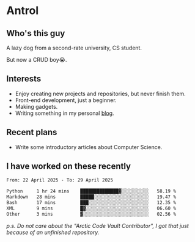 # Antrol

## Who's this guy

A lazy dog from a second-rate university, CS student.

But now a CRUD boy😭.

## Interests

* Enjoy creating new projects and repositories, but never finish them.
* Front-end development, just a beginner.
* Making gadgets.
* Writing something in my personal [blog](https://blog.antrol.xyz/).

## Recent plans

* Write some introductory articles about Computer Science.

<!--
* Try to develop a website for [Anime4KCPP](https://github.com/TianZerL/Anime4KCPP).
* Develop a Markdown renderer which user can customize its css, of course it is GUI-based.~~(If I could finish  it before getting bored)~~
* Work with my [teammates](https://github.com/SWJTU-Lazy-Dogs).
* Find something interests me, as a hobby after finishing my ~~boring~~ homework.
-->

## I have worked on these recently

<!--START_SECTION:waka-->

```txt
From: 22 April 2025 - To: 29 April 2025

Python     1 hr 24 mins    ██████████████▓░░░░░░░░░░   58.19 %
Markdown   28 mins         █████░░░░░░░░░░░░░░░░░░░░   19.47 %
Bash       17 mins         ███░░░░░░░░░░░░░░░░░░░░░░   12.35 %
XML        9 mins          █▓░░░░░░░░░░░░░░░░░░░░░░░   06.60 %
Other      3 mins          ▓░░░░░░░░░░░░░░░░░░░░░░░░   02.56 %
```

<!--END_SECTION:waka-->

*p.s.  Do not care about the "Arctic Code Vault Contributor", I got that just because of an unfinished repository.*

<!--
**qzmlgfj/qzmlgfj** is a ✨ _special_ ✨ repository because its `README.md` (this file) appears on your GitHub profile.

Here are some ideas to get you started:

- 🔭 I’m currently working on ...
- 🌱 I’m currently learning ...
- 👯 I’m looking to collaborate on ...
- 🤔 I’m looking for help with ...
- 💬 Ask me about ...
- 📫 How to reach me: ...
- 😄 Pronouns: ...
- ⚡ Fun fact: ...
-->
